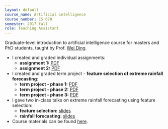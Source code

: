 ```yaml
---
layout: default
course_name: Artificial intelligence
course_number: CS 670
semester: 2017 fall 
role: Teaching Assistant
---
```

Graduate-level introduction to artificial intelligence course for masters and PhD students, taught by Prof. [Wei Ding](https://www.cs.umb.edu/~ding). 
- I created and graded individual assignments:
    - **assignment 1:**  <a href="{{ 'teaching/2017-fall/Individual_Assignment_1_Sklearn_install_instructions.pdf' | prepend: '/assets/pdf/' | relative_url }}" class="z-depth-0 badge global-theme-block button-block text-uppercase" role="button" target="_blank">PDF</a>
    - **assignment 2:**  <a href="{{ 'teaching/2017-fall/Individual_Assignment_2_Informed_Search.pdf' | prepend: '/assets/pdf/' | relative_url }}" class="z-depth-0 badge global-theme-block button-block text-uppercase" role="button" target="_blank">PDF</a>
- I created and graded term project - **feature selection of extreme rainfall forecasting**:
    - **term project - phase 1:**  <a href="{{ 'teaching/2017-fall/Team_Project_Phase_1_Data_Pre_processing.pdf' | prepend: '/assets/pdf/' | relative_url }}" class="z-depth-0 badge global-theme-block button-block text-uppercase" role="button" target="_blank">PDF</a>
    - **term project - phase 2:**  <a href="{{ 'teaching/2017-fall/Team_Project_Phase_2_Online_Feature_Selection.pdf' | prepend: '/assets/pdf/' | relative_url }}" class="z-depth-0 badge global-theme-block button-block text-uppercase" role="button" target="_blank">PDF</a>
    - **term project - phase 3:** <a href="{{ 'teaching/2017-fall/Team_Project_Phase_3_Classification_Model.pdf' | prepend: '/assets/pdf/' | relative_url }}" class="z-depth-0 badge global-theme-block button-block text-uppercase" role="button" target="_blank">PDF</a> 
- I gave two in-class talks on extreme rainfall forecasting using feature selection:
    - **feature selection:** <a href="{{ 'teaching/2017-fall/feature-selection.pdf' | prepend: '/assets/pdf/' | relative_url }}" class="z-depth-0 badge global-theme-block button-block text-uppercase" role="button" target="_blank">slides</a> 
    - **rainfall forecasting:** <a href="{{ 'teaching/2017-fall/rainfall-forecasting.pdf' | prepend: '/assets/pdf/' | relative_url }}" class="z-depth-0 badge global-theme-block button-block text-uppercase" role="button" target="_blank">slides</a> 
- Course materials can be found [here](https://www.cs.umb.edu/~ding/history/470_670_fall_2017/). 